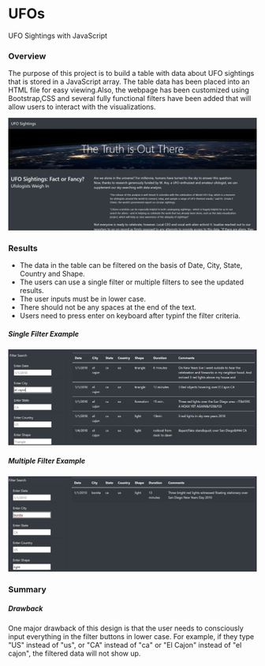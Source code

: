 # UFOs
UFO Sightings with JavaScript

### Overview 

The purpose of this project is to build a table with data about UFO sightings that is stored in a JavaScript array. The table data has been placed into an HTML file for easy viewing.Also, the webpage has been customized using Bootstrap,CSS and several fully functional filters have been added that will allow users to interact with the visualizations.

![](static/images/webpage_look.png)

### Results

- The data in the table can be filtered on the basis of Date, City, State, Country and Shape. 
- The users can use a single filter or multiple filters to see the updated results. 
- The user inputs must be in lower case.
- There should not be any spaces at the end of the text.
- Users need to press enter on keyboard after typinf the filter criteria.

##### Single Filter Example

![](static/images/filtered_result.png)

##### Multiple Filter Example

![](static/images/multiple_filter.png)

### Summary

##### Drawback

One major drawback of this design is that the user needs to consciously input everything in the filter buttons in lower case. For example, if they type "US" instead of "us", or "CA" instead of "ca" or "El Cajon" instead of "el cajon", the filtered data will not show up.


